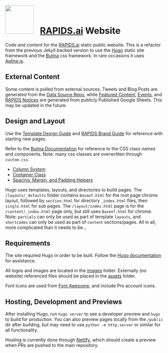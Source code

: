 # <div align="left"><img src="https://rapids.ai/assets/images/rapids_logo.png" width="90px"/> &nbsp; [RAPIDS.ai](https://rapids.ai.com) Website

Code and content for the [RAPIDS.ai](https://rapids.ai) static public website. This is a refactor from the previous Jekyll backed version to use the [Hugo](https://gohugo.io/about/) static site framework and the [Bulma](https://bulma.io/) css framework. In rare occasions it uses [Apline.js](https://alpinejs.dev/start-here).


## External Content
Some content is pulled from external sources. Tweets and Blog Posts are generated from the [Data Source Repo](https://rapidsai.github.io/site-data/posts.json), while [Featured Content](https://docs.google.com/spreadsheets/d/e/2PACX-1vQdbJZ13s0QibA4NHcUEdq7ORm7g9fw9oleFWog6rVf90cU4bDiqjEuupdmf38EJw06PpQcb03QNCOI/pub?output=csv), [Events](https://docs.google.com/spreadsheets/d/e/2PACX-1vTUSMyTJWjiYtuV6nvoQIDFSrt6yf00Mt4J9ZaXUMgVi1bAIhcOfnASLhsIH2PhZEbuMCg7Olv9bcZF/pub?output=csv), and [RAPIDS Notices](https://docs.google.com/spreadsheets/d/e/2PACX-1vSPxywR0IGYZsCpqfdaEHNmx4LA9ADoeasCpScd79IhxlI44KjJUYTX52GCxMWgLwN6nEvUXOLDOj31/pub?output=csv) are generated from publicly Published Google Sheets. This may be updated in the future. 


## Design and Layout
Use the [Template Design Guide](template.html) and [RAPIDS Brand Guide](brand.html) for reference with starting new pages.

Refer to the [Bulma Documentation](https://bulma.io/documentation/) for reference to the CSS class names and components. Note: many css classes are overwritten through `custom.css`.
- [Column System](https://bulma.io/documentation/columns/basics/)
- [Container Class](https://bulma.io/documentation/layout/container/)
- [Spacing, Margin, and Padding Helpers](https://bulma.io/documentation/helpers/spacing-helpers/)

Hugo uses templates, layouts, and directories to build pages. The `/layouts/_defaults` folder contains `Baseof.html` for the root page chrome layout, followed by `section.html` for directory `_index.html` files, then `single.html` for sub pages. The `/layout/index.html` page is for the `/content/_index.html` page only, but still uses `Baseof.html` for chrome. Note: `partials` can only be used as part of template `layouts`, and `shortcodes` can only be used as part of `content` sections/pages. All in all, more complicated than it needs to be...


## Requirements
The site required Hugo in order to be built. Follow the [Hugo documentation](https://gohugo.io/about/) for assistance.

All logos and images are located in the [images](/static/images) folder. Externally (no website) referenced files should be placed in the [assets](/assets) folder.

Font Icons are used from [Font Awesome](https://fontawesome.com/), and include Pro account icons.


## Hosting, Development and Previews
After installing Hugo, run `hugo server` to see a developer preview and `hugo` to build for production. You can also preview pages locally from the `/public` dir after building, but may need to use `python -m http.server` or similar for all functionality.

Hosting is currently done through [Netlify](https://www.netlify.com/), which should create a preview when PRs are pushed to the main repository. 

